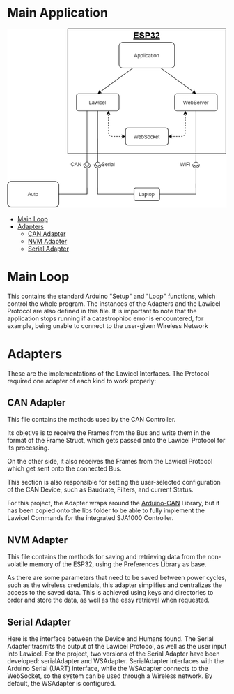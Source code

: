 # Main Application


![EnvironmentContext](../doc/Media/EnvironmentDiagram.png)

- [Main Loop](#Main-Loop)
- [Adapters](#Adapters)
    - [CAN Adapter](#CAN-Adapter)
    - [NVM Adapter](#NVM-Adapter)
    - [Serial Adapter](#Serial-Adapter)

# Main Loop
This contains the standard Arduino "Setup" and "Loop" functions, which control the whole program. The instances of the Adapters and the Lawicel Protocol are also defined in this file. It is important to note that the application stops running if a catastrophioc error is encountered, for example, being unable to connect to the user-given Wireless Network

# Adapters
These are the implementations of the Lawicel Interfaces. The Protocol required one adapter of each kind to work properly:

## CAN Adapter
This file contains the methods used by the CAN Controller. 

Its objetive is to receive the Frames from the Bus and write them in the format of the Frame Struct, which gets passed onto the Lawicel Protocol for its processing. 

On the other side, it also receives the Frames from the Lawicel Protocol which get sent onto the connected Bus.

This section is also responsible for setting the user-selected configuration of the CAN Device, such as Baudrate, Filters, and current Status.

For this project, the Adapter wraps around the [Arduino-CAN](https://github.com/sandeepmistry/arduino-CAN) Library, but it has been copied onto the libs folder to be able to fully implement the Lawicel Commands for the integrated SJA1000 Controller.

## NVM Adapter
This file contains the methods for saving and retrieving data from the non-volatile memory of the ESP32, using the Preferences Library as base.

As there are some parameters that need to be saved between power cycles, such as the wireless credentials, this adapter simplifies and centralizes the access to the saved data. This is achieved using keys and directories to order and store the data, as well as the easy retrieval when requested.

## Serial Adapter
Here is the interface between the Device and Humans found. The Serial Adapter trasmits the output of the Lawicel Protocol, as well as the user input into Lawicel. For the project, two versions of the Serial Adapter have been developed: serialAdapter and WSAdapter. SerialAdapter interfaces with the Arduino Serial (UART) interface, while the WSAdapter connects to the WebSocket, so the system can be used through a Wireless network. By default, the WSAdapter is configured.